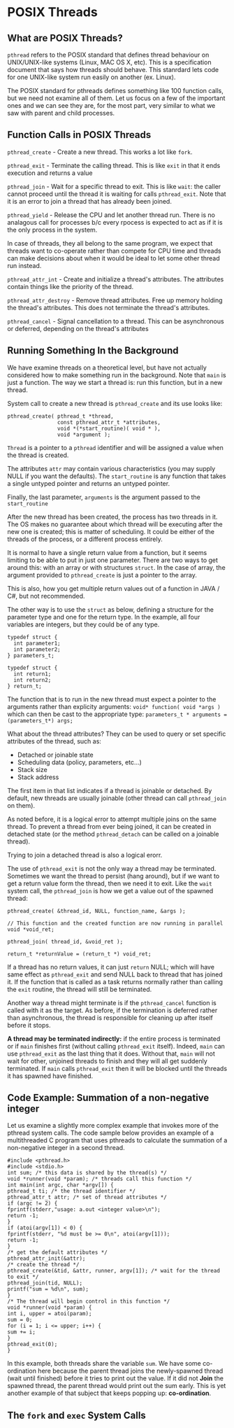 # POSIX Threads

## What are POSIX Threads?

```pthread``` refers to the POSIX standard that defines thread behaviour on UNIX/UNIX-like systems (Linux, MAC OS X, etc).
This is a specification document that says how threads should behave. This stanrdard lets code for one UNIX-like system
run easily on another (ex. Linux).

The POSIX standard for pthreads defines something like 100 function calls, but we need not examine all of them. Let us focus
on a few of the important ones and we can see they are, for the most part, very similar to what we saw with parent and child processes.

## Function Calls in POSIX Threads

```pthread_create``` - Create a new thread. This works a lot like ```fork```.

```pthread_exit``` - Terminate the calling thread. This is like ```exit``` in that it ends execution and returns a value

```pthread_join``` - Wait for a specific thread to exit. This is like ```wait```: the caller cannot proceed until the thread
it is waiting for calls ```pthread_exit```. Note that it is an error to join a thread that has already been joined.

```pthread_yield``` - Release the CPU and let another thread run. There is no analagous call for processes
b/c every rpocess is expected to act as if it is the only process in the system.

In case of threads, they all belong to the same program, we expect that threads want to co-operate
rather than compete for CPU time and threads can make decisions about when it would be ideal to let some other thread
run instead.

```pthread_attr_int``` - Create and initialize a thread's attributes. The attributes contain things like
the priority of the thread.

```pthread_attr_destroy``` - Remove thread attributes. Free up memory holding the thread's attributes. This does not
terminate the thread's attributes.

```pthread_cancel``` - Signal cancellation to a thread. This can be asynchronous or deferred, depending on the thread's attributes

## Running Something In the Background

We have examine threads on a theoretical level, but have not actually considered how to make something run in the background. Note
that ```main``` is just a function. The way we start a thread is: run this function, but in a new thread.

System call to create a new thread is ```pthread_create``` and its use looks like:

```
pthread_create( pthread_t *thread,
                const pthread_attr_t *attributes,
                void *(*start_routine)( void * ),
                void *argument );
```

```Thread``` is a pointer to a ```pthread``` identifier and will be assigned a value when the thread is created.

The attributes ```attr``` may contain various characteristics (you may supply NULL if you want the defaults). The
```start_routine``` is any function that takes a single untyped pointer and returns an untyped pointer.

Finally, the last parameter, ```arguments``` is the argument passed to the ```start_routine```

After the new thread has been created, the process has two threads in it. The OS makes no guarantee about
which thread will be executing after the new one is created; this is matter of scheduling. It could be
either of the threads of the process, or a different process entirely.

It is normal to have a single return value from a function, but it seems limiting to be able
to put in just one parameter. There are two ways to get around this: with an array or with structures
```struct```. In the case of array, the argument provided to ```pthread_create``` is just a pointer to
the array.

This is also, how you get multiple return values out of a function in JAVA / C#, but not recommended.

The other way is to use the ```struct``` as below, defining a structure for the parameter type and one
for the return type. In the example, all four variables are integers, but they could be of any type.

```
typedef struct {
  int parameter1;
  int parameter2;
} parameters_t;

typedef struct {
  int return1;
  int return2;
} return_t;
```

The function that is to run in the new thread must expect a pointer to the arguments rather than
explicity arguments: ```void* function( void *args ) ``` which can then be cast to the appropriate type:
```parameters_t * arguments = (parameters_t*) args;```

What about the thread attributes? They can be used to query or set specific attributes of the thread, such as:

- Detached or joinable state
- Scheduling data (policy, parameters, etc...)
- Stack size
- Stack address

The first item in that list indicates if a thread is joinable or detached. By default,
new threads are usually joinable (other thread can call ```pthread_join``` on them).

As noted before, it is a logical error to attempt multiple joins on the same thread. To
prevent a thread from ever being joined, it can be created in detached state (or the method
```pthread_detach``` can be called on a joinable thread).

Trying to join a detached thread is also a logical erorr.

The use of ```pthread_exit``` is not the only way a thread may be terminated. Sometimes we
want the thread to persist (hang around), but if we want to get a return value form the thread, then
we need it to exit. Like the ```wait``` system call, the ```pthread_join``` is how we get a value
out of the spawned thread:

```
pthread_create( &thread_id, NULL, function_name, &args );

// This function and the created function are now running in parallel
void *void_ret;

pthread_join( thread_id, &void_ret );

return_t *returnValue = (return_t *) void_ret;
```

If a thread has no return values, it can just ```return``` NULL; which will have same
effect as ```pthread_exit``` and send NULL back to thread that has joined it. If the function
that is called as a task returns normally rather than calling the ```exit``` routine, the
thread will still be terminated.

Another way a thread might terminate is if the ```pthread_cancel``` function is called with it as the target. As before, if the termination is deferred rather than asynchronous, the thread is responsible for cleaning up after itself before it stops.

**A thread may be terminated indirectly:** if the entire process is terminated or if ```main``` finishes first (without calling ```pthread_exit``` itself). Indeed, ```main``` can use ```pthread_exit``` as the last thing that it does. Without that, ```main``` will
not wait for other, unjoined threads to finish and they will all get suddenly terminated. If ```main``` calls ```pthread_exit``` then it
will be blocked until the threads it has spawned have finished.

## Code Example: Summation of a non-negative integer

Let us examine a slightly more complex example that invokes more of the pthread system calls. The code sample below provides an example of a multithreaded C program that uses pthreads to calculate the summation of a non-negative integer in a second thread.

```
#include <pthread.h>
#include <stdio.h>
int sum; /* this data is shared by the thread(s) */
void *runner(void *param); /* threads call this function */
int main(int argc, char *argv[]) {
pthread_t ti; /* the thread identifier */
pthread_attr_t attr; /* set of thread attributes */
if (argc != 2) {
fprintf(stderr,"usage: a.out <integer value>\n");
return -1;
}
if (atoi(argv[1]) < 0) {
fprintf(stderr, "%d must be >= 0\n", atoi(argv[1]));
return -1;
}
/* get the default attributes */
pthread_attr_init(&attr);
/* create the thread */
pthread_create(&tid, &attr, runner, argv[1]); /* wait for the thread to exit */
pthread_join(tid, NULL);
printf("sum = %d\n", sum);
}
/* The thread will begin control in this function */
void *runner(void *param) {
int i, upper = atoi(param);
sum = 0;
for (i = 1; i <= upper; i++) {
sum += i;
}
pthread_exit(0);
}
```

In this example, both threads share the variable ```sum```. We have some co-ordination here because the parent thread joins the newly-spawned thread (wait until finished) before it tries to print out the value. If it did not **Join** the spawned thread, the parent
thread would print out the sum early. This is yet another example of that subject that keeps popping up: **co-ordination**.

## The ```fork``` and ```exec``` System Calls

